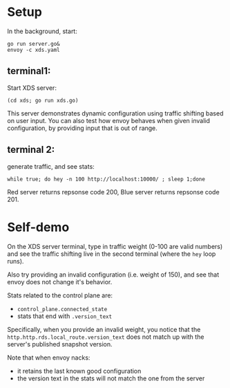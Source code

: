 # Setup

In the background, start:
```
go run server.go&
envoy -c xds.yaml
```

## terminal1:
Start XDS server:
```
(cd xds; go run xds.go)
```

This server demonstrates dynamic configuration using traffic shifting based on user input. You can also test how envoy behaves when given invalid configuration, by providing input that is out of range.

## terminal 2:
generate traffic, and see stats:
```
while true; do hey -n 100 http://localhost:10000/ ; sleep 1;done
```

Red server returns repsonse code 200,
Blue server returns repsonse code 201.

# Self-demo

On the XDS server terminal, type in traffic weight (0-100 are valid numbers) and see the traffic shifting live in the second terminal (where the `hey` loop runs).

Also try providing an invalid configuration (i.e. weight of 150), and see that envoy
does not change it's behavior.

Stats related to the control plane are:
- `control_plane.connected_state`
- stats that end with `.version_text`

Specifically, when you provide an invalid weight, you notice that the `http.http.rds.local_route.version_text`
does not match up with the server's published snapshot version.

Note that when envoy nacks:
- it retains the last known good configuration
- the version text in the stats will not match the one from the server
